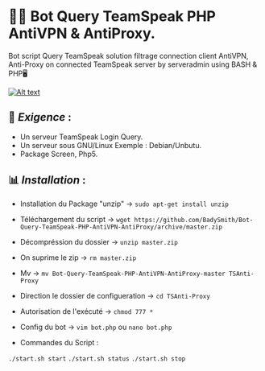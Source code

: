 # 🛑📁 Bot Query TeamSpeak PHP AntiVPN & AntiProxy.
Bot script Query TeamSpeak solution filtrage connection client AntiVPN, Anti-Proxy on connected TeamSpeak server by serveradmin using BASH & PHP🖥️

[![Alt text](http://www.amcar.ma/ressources/img/misc/Demo-Video.png)](https://www.youtube.com/watch?v=wisfHRa2mAk)

## 📃 *__Exigence__* :
* Un serveur TeamSpeak Login Query.
* Un serveur sous GNU/Linux Exemple : Debian/Unbutu.
* Package Screen, Php5.

## 📊 *__Installation__* :

* Installation du Package "unzip" -> `sudo apt-get install unzip`
* Téléchargement du script -> `wget https://github.com/BadySmith/Bot-Query-TeamSpeak-PHP-AntiVPN-AntiProxy/archive/master.zip`
* Décompréssion du dossier -> `unzip master.zip`
* On suprime le zip -> `rm master.zip`
* Mv -> `mv Bot-Query-TeamSpeak-PHP-AntiVPN-AntiProxy-master TSAnti-Proxy`
* Direction le dossier de configueration -> `cd TSAnti-Proxy`
* Autorisation de l'exécuté -> `chmod 777 *`
* Config du bot -> `vim bot.php` ou `nano bot.php`


* Commandes du Script : 

`./start.sh start` 
`./start.sh status`
`./start.sh stop`
